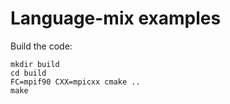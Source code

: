

Language-mix examples
=====================

Build the code:

```
mkdir build
cd build
FC=mpif90 CXX=mpicxx cmake ..
make
```
